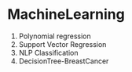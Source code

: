 # MachineLearning
1) Polynomial regression
2) Support Vector Regression
3) NLP Classification
4) DecisionTree-BreastCancer
